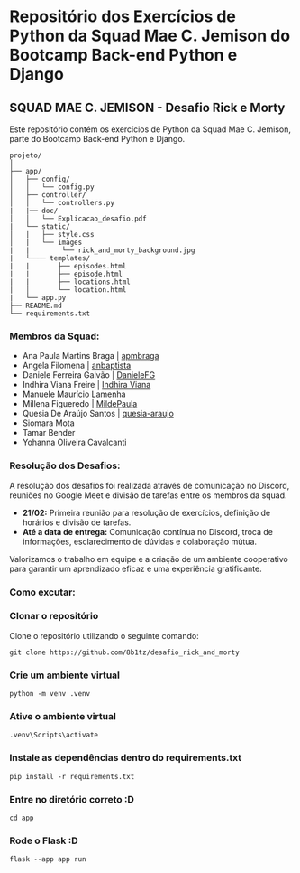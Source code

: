 # Repositório dos Exercícios de Python da Squad Mae C. Jemison do Bootcamp Back-end Python e Django

## SQUAD MAE C. JEMISON - Desafio Rick e Morty

Este repositório contém os exercícios de Python da Squad Mae C. Jemison, parte do Bootcamp Back-end Python e Django.

```
projeto/
│
├── app/
│   ├── config/
│   │   └── config.py
│   ├── controller/
│   │   └── controllers.py
|   |── doc/
│   │   └── Explicacao_desafio.pdf
|   └── static/
│   |   ├── style.css
│   |   └── images
|   |        └── rick_and_morty_background.jpg
|   └──── templates/
|   |       ├── episodes.html
|   |       ├── episode.html
|   |       ├── locations.html
|   │       └── location.html
|   └── app.py
├── README.md
└── requirements.txt
```

### Membros da Squad:

- Ana Paula Martins Braga | [apmbraga](https://github.com/apmbraga)
- Angela Filomena | [anbaptista](https://github.com/anbaptista/)
- Daniele Ferreira Galvão | [DanieleFG](https://github.com/DanieleFG)
- Indhira Viana Freire | [Indhira Viana](https://github.com/Indy-electro)
- Manuele Maurício Lamenha
- Millena Figueredo | [MildePaula](https://github.com/MildePaula)
- Quesia De Araújo Santos | [quesia-araujo](https://github.com/quesia-araujo)
- Siomara Mota
- Tamar Bender
- Yohanna Oliveira Cavalcanti

### Resolução dos Desafios:

A resolução dos desafios foi realizada através de comunicação no Discord, reuniões no Google Meet e divisão de tarefas entre os membros da squad.

- **21/02:** Primeira reunião para resolução de exercícios, definição de horários e divisão de tarefas.
- **Até a data de entrega:** Comunicação contínua no Discord, troca de informações, esclarecimento de dúvidas e colaboração mútua.

Valorizamos o trabalho em equipe e a criação de um ambiente cooperativo para garantir um aprendizado eficaz e uma experiência gratificante.

### Como excutar:

### Clonar o repositório

Clone o repositório utilizando o seguinte comando:

```
git clone https://github.com/8b1tz/desafio_rick_and_morty
```

### Crie um ambiente virtual

```
python -m venv .venv
```

### Ative o ambiente virtual

```
.venv\Scripts\activate
```

### Instale as dependências dentro do requirements.txt
```
pip install -r requirements.txt
```

### Entre no diretório correto :D
```
cd app
```

### Rode o Flask :D
```
flask --app app run
```

